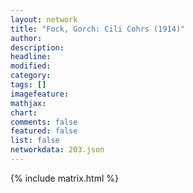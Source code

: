 ```yaml
---
layout: network
title: "Fock, Gorch: Cili Cohrs (1914)"
author:
description:
headline:
modified:
category:
tags: []
imagefeature: 
mathjax: 
chart: 
comments: false
featured: false
list: false
networkdata: 203.json
---
```

{% include matrix.html %}
